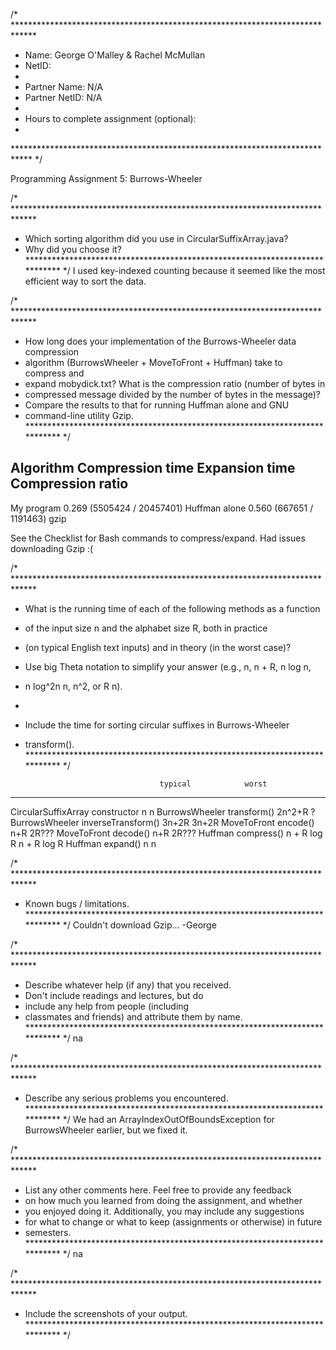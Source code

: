 /* *****************************************************************************
 *  Name:      George O'Malley & Rachel McMullan
 *  NetID:    
 *
 *  Partner Name:     N/A
 *  Partner NetID:    N/A
 *
 *  Hours to complete assignment (optional):
 *
 **************************************************************************** */

Programming Assignment 5: Burrows-Wheeler

/* *****************************************************************************
 *  Which sorting algorithm did you use in CircularSuffixArray.java?
 *  Why did you choose it?
 **************************************************************************** */
I used key-indexed counting because it seemed like the most efficient way to sort the data.

/* *****************************************************************************
 *  How long does your implementation of the Burrows-Wheeler data compression
 *  algorithm (BurrowsWheeler + MoveToFront + Huffman) take to compress and
 *  expand mobydick.txt? What is the compression ratio (number of bytes in
 *  compressed message divided by the number of bytes in the message)?
 *  Compare the results to that for running Huffman alone and GNU 
 *  command-line utility Gzip.
 **************************************************************************** */

Algorithm       Compression time    Expansion time           Compression ratio
------------------------------------------------------------------------------
My program                                            0.269 (5505424 / 20457401) 
Huffman alone                                         0.560 (667651 / 1191463)
gzip                            

See the Checklist for Bash commands to compress/expand.
Had issues downloading Gzip :(


/* *****************************************************************************
 *  What is the running time of each of the following methods as a function
 *  of the input size n and the alphabet size R, both in practice
 *  (on typical English text inputs) and in theory (in the worst case)?
 *  Use big Theta notation to simplify your answer (e.g., n, n + R, n log n,
 *  n log^2n n, n^2, or R n).
 *
 *  Include the time for sorting circular suffixes in Burrows-Wheeler
 *  transform().
 **************************************************************************** */

                                      typical            worst
---------------------------------------------------------------------
CircularSuffixArray constructor       n                  n
BurrowsWheeler transform()            2n^2+R             ?
BurrowsWheeler inverseTransform()     3n+2R              3n+2R
MoveToFront encode()                  n+R                2R???
MoveToFront decode()                  n+R                2R???
Huffman compress()                    n + R log R        n + R log R
Huffman expand()                      n                  n





/* *****************************************************************************
 *  Known bugs / limitations.
 **************************************************************************** */
Couldn't download Gzip... -George


/* *****************************************************************************
 *  Describe whatever help (if any) that you received.
 *  Don't include readings and lectures, but do
 *  include any help from people (including
 *  classmates and friends) and attribute them by name.
 **************************************************************************** */
na

/* *****************************************************************************
 *  Describe any serious problems you encountered.                    
 **************************************************************************** */
We had an ArrayIndexOutOfBoundsException for BurrowsWheeler earlier, but we fixed it.


/* *****************************************************************************
 *  List any other comments here. Feel free to provide any feedback   
 *  on how much you learned from doing the assignment, and whether    
 *  you enjoyed doing it. Additionally, you may include any suggestions
 *  for what to change or what to keep (assignments or otherwise) in future 
 *  semesters.
 **************************************************************************** */
na

/* *****************************************************************************
 *  Include the screenshots of your output.
 **************************************************************************** */
